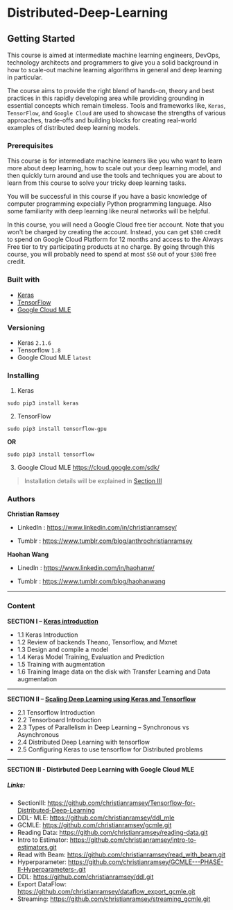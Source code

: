 # Distributed-Deep-Learning
## Getting Started 
This course is aimed at intermediate machine learning engineers, DevOps, technology architects and programmers to give you a solid background in how to scale-out machine learning algorithms in general and deep learning in particular. 

The course aims to provide the right blend of hands-on, theory and best practices in this rapidly developing area while providing grounding in essential concepts which remain timeless. Tools and frameworks like, `Keras`, `TensorFlow`, and `Google Cloud` are used to showcase the strengths of various approaches, trade-offs and building blocks for creating real-world examples of distributed deep learning models.


### Prerequisites
This course is for intermediate machine learners like you who want to learn more about deep learning, how to scale out your deep learning model, and then quickly turn around and use the tools and techniques you are about to learn from this course to solve your tricky deep learning tasks. 

You will be successful in this course if you have a basic knowledge of computer programming expecially Python programming language. Also some familiarity with deep learning like neural networks will be helpful. 

In this course, you will need a Google Cloud free tier account. Note that you won't be charged by creating the account. Instead, you can get `$300` credit to spend on Google Cloud Platform for 12 months and access to the Always Free tier to try participating products at no charge. By going through this course, you will probably need to spend at most `$50` out of your `$300` free credit. 

### Built with 
* [Keras](https://keras.io/)
* [TensorFlow](https://www.tensorflow.org/) 
* [Google Cloud MLE](https://cloud.google.com/ml-engine/)

### Versioning 
* Keras `2.1.6`
* Tensorflow `1.8`
* Google Cloud MLE `latest`

### Installing 
1. Keras
```
sudo pip3 install keras
```
2. TensorFlow 
```
sudo pip3 install tensorflow-gpu
```
**OR**
```
sudo pip3 install tensorflow
```
3. Google Cloud MLE 
https://cloud.google.com/sdk/
> Installation details will be explained in [Section III](https://github.com/christianramsey/Tensorflow-for-Distributed-Deep-Learning)

### Authors 
**Christian Ramsey** 
* LinkedIn : https://www.linkedin.com/in/christianramsey/


* Tumblr : https://www.tumblr.com/blog/anthrochristianramsey

**Haohan Wang** 
* LinedIn : https://www.linkedin.com/in/haohanw/


* Tumblr : https://www.tumblr.com/blog/haohanwang 

***
### Content
**SECTION I – [Keras introduction](https://github.com/haohan723/DistributedDeepLearning/tree/master/S1%20Keras%20Introduction)**
* 1.1 Keras Introduction
* 1.2 Review of backends Theano, Tensorflow, and Mxnet
* 1.3 Design and compile a model
* 1.4 Keras Model Training, Evaluation and Prediction
* 1.5 Training with augmentation 
* 1.6 Training Image data on the disk with Transfer Learning and Data augmentation 
-----

**SECTION II – [Scaling Deep Learning using Keras and Tensorflow](https://github.com/haohan723/DistributedDeepLearning/tree/master/S2%20Distributed%20TensorFlow%20%26%20Keras)**
* 2.1 Tensorflow Introduction
* 2.2 Tensorboard Introduction
* 2.3 Types of Parallelism in Deep Learning – Synchronous vs Asynchronous
* 2.4 Distributed Deep Learning with tensorflow 
* 2.5 Configuring Keras to use tensorflow for Distributed problems 
---

**SECTION III - Distirbuted Deep Learning with Google Cloud MLE**
##### Links: 
* SectionIII: https://github.com/christianramsey/Tensorflow-for-Distributed-Deep-Learning
* DDL- MLE: https://github.com/christianramsey/ddl_mle
* GCMLE: https://github.com/christianramsey/gcmle.git
* Reading Data: https://github.com/christianramsey/reading-data.git
* Intro to Estimator: https://github.com/christianramsey/intro-to-estimators.git
* Read with Beam: https://github.com/christianramsey/read_with_beam.git
* Hyperparameter: https://github.com/christianramsey/GCMLE---PHASE-II-Hyperparameters-.git
* DDL: https://github.com/christianramsey/ddl.git
* Export DataFlow: https://github.com/christianramsey/dataflow_export_gcmle.git
* Streaming: https://github.com/christianramsey/streaming_gcmle.git
